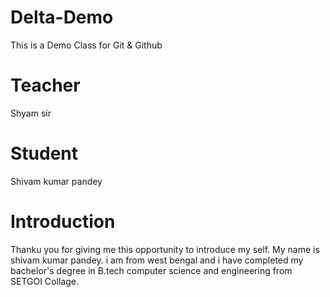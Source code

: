 # Delta-Demo
This is a Demo Class for Git &amp; Github


# Teacher
Shyam sir

# Student
Shivam kumar pandey

# Introduction
Thanku you for giving me this opportunity to introduce my self.
My name is shivam kumar pandey. i am from west bengal and i have completed my bachelor's degree in B.tech computer science and engineering from SETGOI Collage.
